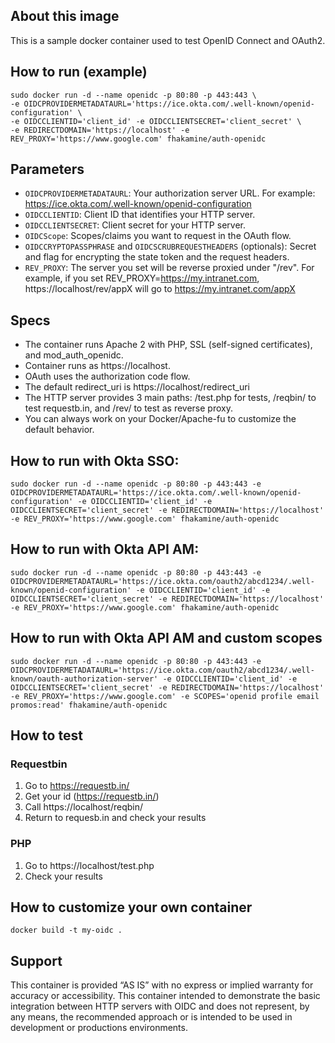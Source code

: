 
## About this image

This is a sample docker container used to test OpenID Connect and OAuth2.

## How to run (example)

```
sudo docker run -d --name openidc -p 80:80 -p 443:443 \
-e OIDCPROVIDERMETADATAURL='https://ice.okta.com/.well-known/openid-configuration' \
-e OIDCCLIENTID='client_id' -e OIDCCLIENTSECRET='client_secret' \
-e REDIRECTDOMAIN='https://localhost' -e REV_PROXY='https://www.google.com' fhakamine/auth-openidc
```

## Parameters

- `OIDCPROVIDERMETADATAURL`: Your authorization server URL. For example: https://ice.okta.com/.well-known/openid-configuration
- `OIDCCLIENTID`: Client ID that identifies your HTTP server.
- `OIDCCLIENTSECRET`: Client secret for your HTTP server.
- `OIDCScope`: Scopes/claims you want to request in the OAuth flow.
- `OIDCCRYPTOPASSPHRASE` and `OIDCSCRUBREQUESTHEADERS` (optionals): Secret and flag for encrypting the state token and the request headers.
- `REV_PROXY`:  The server you set will be reverse proxied under "/rev". For example, if you set REV_PROXY=https://my.intranet.com, https://localhost/rev/appX will go to https://my.intranet.com/appX


## Specs

- The container runs Apache 2 with PHP, SSL (self-signed certificates), and mod_auth_openidc.
- Container runs as https://localhost. 
- OAuth uses the authorization code flow.
- The default redirect_uri is https://localhost/redirect_uri
- The HTTP server provides 3 main paths: /test.php for tests, /reqbin/ to test requestb.in, and /rev/ to test as reverse proxy.
- You can always work on your Docker/Apache-fu to customize the default behavior.

## How to run with Okta SSO:

```
sudo docker run -d --name openidc -p 80:80 -p 443:443 -e OIDCPROVIDERMETADATAURL='https://ice.okta.com/.well-known/openid-configuration' -e OIDCCLIENTID='client_id' -e OIDCCLIENTSECRET='client_secret' -e REDIRECTDOMAIN='https://localhost' -e REV_PROXY='https://www.google.com' fhakamine/auth-openidc
```

## How to run with Okta API AM:

```
sudo docker run -d --name openidc -p 80:80 -p 443:443 -e OIDCPROVIDERMETADATAURL='https://ice.okta.com/oauth2/abcd1234/.well-known/openid-configuration' -e OIDCCLIENTID='client_id' -e OIDCCLIENTSECRET='client_secret' -e REDIRECTDOMAIN='https://localhost' -e REV_PROXY='https://www.google.com' fhakamine/auth-openidc
```

## How to run with Okta API AM and custom scopes

```
sudo docker run -d --name openidc -p 80:80 -p 443:443 -e OIDCPROVIDERMETADATAURL='https://ice.okta.com/oauth2/abcd1234/.well-known/oauth-authorization-server' -e OIDCCLIENTID='client_id' -e OIDCCLIENTSECRET='client_secret' -e REDIRECTDOMAIN='https://localhost' -e REV_PROXY='https://www.google.com' -e SCOPES='openid profile email promos:read' fhakamine/auth-openidc
```

## How to test

### Requestbin

1. Go to https://requestb.in/
2. Get your id (https://requestb.in/<ID>)
3. Call https://localhost/reqbin/<ID>
4. Return to requesb.in and check your results

### PHP

1. Go to https://localhost/test.php
2. Check your results

## How to customize your own container

```
docker build -t my-oidc .
```

## Support

This container is provided “AS IS” with no express or implied warranty for accuracy or accessibility. This container intended to demonstrate the basic integration between HTTP servers with OIDC and does not represent, by any means, the recommended approach or is intended to be used in development or productions environments.
